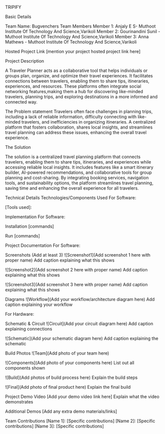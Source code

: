 TRIPIFY

Basic Details

Team Name: Bugvenchers
Team Members
Member 1: Anjaly E S- Muthoot Institute Of Technology And Science,Varikoli
Member 2: Gourinandini Sunil -  Muthoot Institute Of Technology And Science,Varikoli
Member 3: Anna Mathews -  Muthoot Institute Of Technology And Science,Varikoli

Hosted Project Link
[mention your project hosted project link here]

Project Description

A Traveler Planner acts as a collaborative tool that helps individuals or groups plan, organize, and optimize their travel experiences.
It facilitates connections between travelers, enabling them to share tips, itineraries, experiences, and resources. 
These platforms often integrate social networking features,making them a hub for discovering like-minded travelers, planning trips, 
and exploring destinations in a more informed and connected way.

The Problem statement
Travelers often face challenges in planning trips, including a lack of reliable information, difficulty 
connecting with like-minded travelers, and inefficiencies in organizing itineraries.
A centralized platform that fosters collaboration, shares local insights, and streamlines travel planning
can address these issues, enhancing the overall travel experience.

The Solution

The solution is a centralized travel planning platform that connects travelers, enabling them to share tips, itineraries, and experiences while accessing reliable local insights. It includes features like a smart itinerary builder, AI-powered recommendations, and collaborative tools for group planning and cost-sharing.
By integrating booking services, navigation tools, and sustainability options, the platform streamlines travel planning, saving time and enhancing the overall experience for all travelers.

Technical Details
Technologies/Components Used For Software:

[Languages used]:HTML,CSS
[Frameworks used]:Flask
[Libraries used]:numpy,pandas
[Tools used]:

Implementation For Software:

Installation
[commands]

Run
[commands]

Project Documentation
For Software:

Screenshots (Add at least 3)
![Screenshot1](Add screenshot 1 here with proper name) Add caption explaining what this shows

![Screenshot2](Add screenshot 2 here with proper name) Add caption explaining what this shows

![Screenshot3](Add screenshot 3 here with proper name) Add caption explaining what this shows

Diagrams
![Workflow](Add your workflow/architecture diagram here) Add caption explaining your workflow

For Hardware:

Schematic & Circuit
![Circuit](Add your circuit diagram here) Add caption explaining connections

![Schematic](Add your schematic diagram here) Add caption explaining the schematic

Build Photos
![Team](Add photo of your team here)

![Components](Add photo of your components here) List out all components shown

![Build](Add photos of build process here) Explain the build steps

![Final](Add photo of final product here) Explain the final build

Project Demo
Video
[Add your demo video link here] Explain what the video demonstrates

Additional Demos
[Add any extra demo materials/links]

Team Contributions
[Name 1]: [Specific contributions]
[Name 2]: [Specific contributions]
[Name 3]: [Specific contributions]
